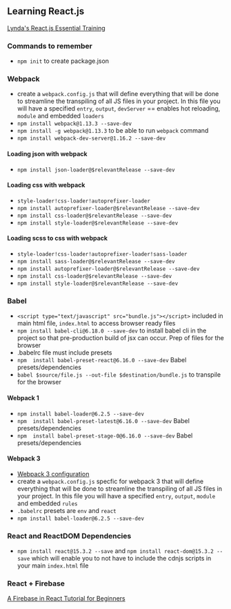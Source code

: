 ## Learning React.js 

[Lynda's React.js Essential Training](https://www.lynda.com/React-js-tutorials/React-js-Essential-Training/496905-2.html)


### Commands to remember

* `npm init` to create package.json

### Webpack

* create a `webpack.config.js` that will define everything that will be done to streamline the transpiling of all JS files in your project. In this file you will have a specified `entry`, `output`, `devServer` == enables hot reloading, `module` and embedded `loaders`
* `npm install webpack@1.13.3 --save-dev` 
* `npm install -g webpack@1.13.3` to  be able to run `webpack` command
* `npm install webpack-dev-server@1.16.2 --save-dev` 

#### Loading json with webpack

* `npm install json-loader@$relevantRelease --save-dev`

#### Loading css with webpack

*  `style-loader!css-loader!autoprefixer-loader`
*  `npm install autoprefixer-loader@$relevantRelease --save-dev`
*  `npm install css-loader@$relevantRelease --save-dev`
*  `npm install style-loader@$relevantRelease --save-dev`

#### Loading scss to css with webpack

*  `style-loader!css-loader!autoprefixer-loader!sass-loader`
*  `npm install sass-loader@$relevantRelease --save-dev`
*  `npm install autoprefixer-loader@$relevantRelease --save-dev`
*  `npm install css-loader@$relevantRelease --save-dev`
*  `npm install style-loader@$relevantRelease --save-dev`

### Babel

* `<script type="text/javascript" src="bundle.js"></script>` included in main html file, `index.html` to access browser ready files
* `npm install babel-cli@6.18.0 --save-dev` to install babel cli in the project so that pre-production build of jsx can occur. Prep of files for the browser 
* .babelrc file must include presets 
* `npm  install babel-preset-react@6.16.0 --save-dev` Babel presets/dependencies 
* `babel $source/file.js --out-file $destination/bundle.js` to transpile for the browser

#### Webpack 1

* `npm install babel-loader@6.2.5 --save-dev`
* `npm  install babel-preset-latest@6.16.0 --save-dev` Babel presets/dependencies 
* `npm  install babel-preset-stage-0@6.16.0 --save-dev` Babel presets/dependencies 

#### Webpack 3

* [Webpack 3 configuration](https://www.lynda.com/React-js-tutorials/Migrating-webpack-3/496905/663728-4.html?autoplay=true)
* create a `webpack.config.js` specfic for webpack 3 that will define everything that will be done to streamline the transpiling of all JS files in your project. In this file you will have a specified `entry`, `output`, `module` and embedded `rules`
* `.babelrc` presets are `env` and `react`
* `npm install babel-loader@6.2.5 --save-dev`

### React and ReactDOM Dependencies 

* `npm install react@15.3.2 --save` and `npm install react-dom@15.3.2 --save` which will enable you to not have to include the cdnjs scripts in your main `index.html` file


### React + Firebase

[A Firebase in React Tutorial for Beginners](https://www.robinwieruch.de/complete-firebase-authentication-react-tutorial/)